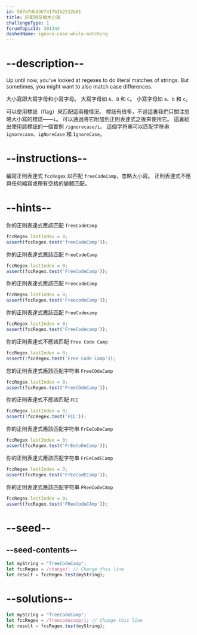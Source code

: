 ```yaml
---
id: 587d7db4367417b2b2512b91
title: 匹配時忽略大小寫
challengeType: 1
forumTopicId: 301344
dashedName: ignore-case-while-matching
---
```


# --description--

Up until now, you've looked at regexes to do literal matches of strings. But sometimes, you might want to also match case differences.

大小寫即大寫字母和小寫字母。 大寫字母如 `A`、`B` 和 `C`。 小寫字母如 `a`、`b` 和 `c`。

可以使用標誌（flag）來匹配這兩種情況。 標誌有很多，不過這裏我們只關注忽略大小寫的標誌——`i`。 可以通過將它附加到正則表達式之後來使用它。 這裏給出使用該標誌的一個實例 `/ignorecase/i`。 這個字符串可以匹配字符串 `ignorecase`、`igNoreCase` 和 `IgnoreCase`。

# --instructions--

編寫正則表達式 `fccRegex` 以匹配 `freeCodeCamp`，忽略大小寫。 正則表達式不應與任何縮寫或帶有空格的變體匹配。

# --hints--

你的正則表達式應該匹配 `freeCodeCamp`

```js
fccRegex.lastIndex = 0; 
assert(fccRegex.test('freeCodeCamp'));
```

你的正則表達式應該匹配 `FreeCodeCamp`

```js
fccRegex.lastIndex = 0;
assert(fccRegex.test('FreeCodeCamp'));
```

你的正則表達式應該匹配 `FreecodeCamp`

```js
fccRegex.lastIndex = 0;
assert(fccRegex.test('FreecodeCamp'));
```

你的正則表達式應該匹配 `FreeCodecamp`

```js
fccRegex.lastIndex = 0;
assert(fccRegex.test('FreeCodecamp'));
```

你的正則表達式不應該匹配 `Free Code Camp`

```js
fccRegex.lastIndex = 0;
assert(!fccRegex.test('Free Code Camp'));
```

您的正則表達式應該匹配字符串 `FreeCOdeCamp`

```js
fccRegex.lastIndex = 0;
assert(fccRegex.test('FreeCOdeCamp'));
```

你的正則表達式不應該匹配 `FCC`

```js
fccRegex.lastIndex = 0;
assert(!fccRegex.test('FCC'));
```

你的正則表達式應該匹配字符串 `FrEeCoDeCamp`

```js
fccRegex.lastIndex = 0;
assert(fccRegex.test('FrEeCoDeCamp'));
```

你的正則表達式應該匹配字符串 `FrEeCodECamp`

```js
fccRegex.lastIndex = 0;
assert(fccRegex.test('FrEeCodECamp'));
```

你的正則表達式應該匹配字符串 `FReeCodeCAmp`

```js
fccRegex.lastIndex = 0;
assert(fccRegex.test('FReeCodeCAmp'));
```

# --seed--

## --seed-contents--

```js
let myString = "freeCodeCamp";
let fccRegex = /change/; // Change this line
let result = fccRegex.test(myString);
```

# --solutions--

```js
let myString = "freeCodeCamp";
let fccRegex = /freecodecamp/i; // Change this line
let result = fccRegex.test(myString);
```
